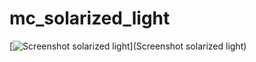 # mc_solarized_light
[![Screenshot solarized light](https://raw.githubusercontent.com/seraphyn/mc_solarized_light/master/Screenshot_mc_solarized_light.png)](Screenshot solarized light)
